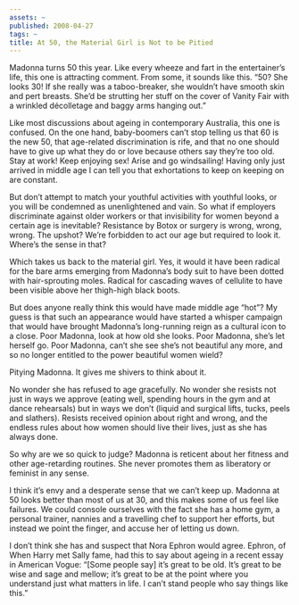 ```yaml
---
assets: ~
published: 2008-04-27
tags: ~
title: At 50, the Material Girl is Not to be Pitied
---
```

Madonna turns 50 this year. Like every wheeze and fart in the
entertainer’s life, this one is attracting comment. From some, it sounds
like this. “50? She looks 30! If she really was a taboo-breaker, she
wouldn’t have smooth skin and pert breasts. She’d be strutting her stuff
on the cover of Vanity Fair with a wrinkled d&eacute;colletage and baggy
arms hanging out.”

Like most discussions about ageing in contemporary Australia, this one
is confused. On the one hand, baby-boomers can’t stop telling us that 60
is the new 50, that age-related discrimination is rife, and that no one
should have to give up what they do or love because others say they’re
too old. Stay at work! Keep enjoying sex! Arise and go windsailing!
Having only just arrived in middle age I can tell you that exhortations
to keep on keeping on are constant.

But don’t attempt to match your youthful activities with youthful looks,
or you will be condemned as unenlightened and vain. So what if employers
discriminate against older workers or that invisibility for women beyond
a certain age is inevitable? Resistance by Botox or surgery is wrong,
wrong, wrong. The upshot? We’re forbidden to act our age but required to
look it. Where’s the sense in that?

Which takes us back to the material girl. Yes, it would it have been
radical for the bare arms emerging from Madonna’s body suit to have been
dotted with hair-sprouting moles. Radical for cascading waves of
cellulite to have been visible above her thigh-high black boots.

But does anyone really think this would have made middle age “hot”? My
guess is that such an appearance would have started a whisper campaign
that would have brought Madonna’s long-running reign as a cultural icon
to a close. Poor Madonna, look at how old she looks. Poor Madonna, she’s
let herself go. Poor Madonna, can’t she see she’s not beautiful any
more, and so no longer entitled to the power beautiful women wield?

Pitying Madonna. It gives me shivers to think about it.

No wonder she has refused to age gracefully. No wonder she resists not
just in ways we approve (eating well, spending hours in the gym and at
dance rehearsals) but in ways we don’t (liquid and surgical lifts,
tucks, peels and slathers). Resists received opinion about right and
wrong, and the endless rules about how women should live their lives,
just as she has always done.

So why are we so quick to judge? Madonna is reticent about her fitness
and other age-retarding routines. She never promotes them as liberatory
or feminist in any sense.

I think it’s envy and a desperate sense that we can’t keep up. Madonna
at 50 looks better than most of us at 30, and this makes some of us feel
like failures. We could console ourselves with the fact she has a home
gym, a personal trainer, nannies and a travelling chef to support her
efforts, but instead we point the finger, and accuse her of letting us
down.

I don’t think she has and suspect that Nora Ephron would agree. Ephron,
of When Harry met Sally fame, had this to say about ageing in a recent
essay in American Vogue: “[Some people say] it’s great to be old. It’s
great to be wise and sage and mellow; it’s great to be at the point
where you understand just what matters in life. I can’t stand people who
say things like this.”
